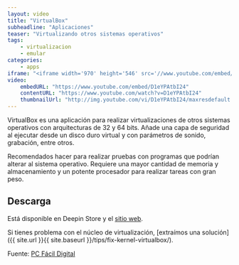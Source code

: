```yaml
---
layout: video
title: "VirtualBox"
subheadline: "Aplicaciones"
teaser: "Virtualizando otros sistemas operativos"
tags:
    - virtualizacion
    - emular
categories:
    - apps
iframe: "<iframe width='970' height='546' src='//www.youtube.com/embed/D1eYPAtbI24' frameborder='0' allowfullscreen></iframe>"
video:
    embedURL: "https://www.youtube.com/embed/D1eYPAtbI24"
    contentURL: "https://www.youtube.com/watch?v=D1eYPAtbI24"
    thumbnailUrl: "http://img.youtube.com/vi/D1eYPAtbI24/maxresdefault.jpg"
---
```

<!--more-->

VirtualBox es una aplicación para realizar virtualizaciones de otros sistemas operativos con arquitecturas de 32 y 64 bits. Añade una capa de seguridad al ejecutar desde un disco duro virtual y con parámetros de sonido, grabación, entre otros.

Recomendados hacer para realizar pruebas con programas que podrían alterar al sistema operativo. Requiere una mayor cantidad de memoria y almacenamiento y un potente procesador para realizar tareas con gran peso.

## Descarga

Está disponible en Deepin Store y el [sitio web](https://www.virtualbox.org/).

Si tienes problema con el núcleo de virtualización, [extraímos una solución]({{ site.url }}{{ site.baseurl }}/tips/fix-kernel-virtualbox/).

Fuente: [PC Fácil Digital](https://www.youtube.com/channel/UCKPlk0uN5ydu5kH03CY9EVQ)
